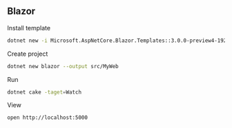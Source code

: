 ## Blazor

Install template

```bash
dotnet new -i Microsoft.AspNetCore.Blazor.Templates::3.0.0-preview4-19216-03
```

Create project

```bash
dotnet new blazor --output src/MyWeb
```

Run

```bash
dotnet cake -taget=Watch
```

View

```bash
open http://localhost:5000
```